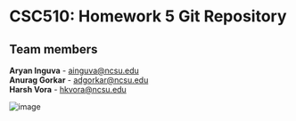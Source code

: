 # CSC510: Homework 5 Git Repository
## Team members
**Aryan Inguva** - ainguva@ncsu.edu <br />
**Anurag Gorkar** - adgorkar@ncsu.edu <br />
**Harsh Vora** - hkvora@ncsu.edu <br />

![image](https://github.com/user-attachments/assets/6bed75b9-ec96-4557-8cbb-62983f8a4e56)
